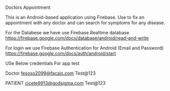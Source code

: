 Doctors Appointment

This is an Android-based application using Firebase. Use to fix an appointment with any doctor and can search for symptoms for any disease.

For the Databese we have use Firebase Realtime database
https://firebase.google.com/docs/database/android/read-and-write

For login we use Firebase Authentication for Android (Email and Password)
https://firebase.google.com/docs/auth/android/start

USe Below credentials For app test

Doctor
fesoso2099@facais.com
Test@123

PATIENT
cicete9913@godsigma.com
Test@123